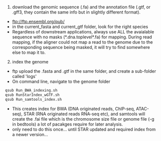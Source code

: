 1. download the genomic sequence (.fa) and the annotation file (.gtf, or .gff3, they contain the same info but in slightly different format).
- ftp://ftp.ensembl.org/pub/
- in the current_fasta and current_gtf folder, look for the right species
- Regardless of downstream applications, always use ALL the avaialable sequence with no masks (\*.dna.toplevel\*.fa) for mapping. During read mapping, if the aligner could not map a read to the genome due to the corresponding sequence being masked, it will try to find somewhere else to map it to.



2. index the genome
- ftp upload the .fasta and .gtf in the same folder, and create a sub-folder called 'logs'
- On command line, navigate to the genome folder
```bash
qsub Run_BWA_indexing.sh
qsub RunStarIndex_wGTF.sh
qsub Run_samtools_index.sh
```
- This creates index for BWA (DNA originated reads, ChIP-seq, ATAC-seq), STAR (RNA originated reads RNA-seq etc), and samtools will create the .fai file which is the chromosome size file or genome file (-g in bedtools) a lot of pacakges require for later analysis.
- only need to do this once... until STAR updated and required index from a newer version...
